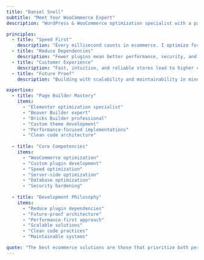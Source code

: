 ```yaml
---
title: "Daniel Snell"
subtitle: "Meet Your WooCommerce Expert"
description: "WordPress & WooCommerce optimization specialist with a passion for building high-performance ecommerce solutions that stand the test of time."

principles:
  - title: "Speed First"
    description: "Every millisecond counts in ecommerce. I optimize for maximum performance without compromising functionality."
  - title: "Reduce Dependencies"
    description: "Fewer plugins mean better performance, security, and maintainability. I build lean, efficient solutions."
  - title: "Customer Experience"
    description: "Fast, intuitive, and reliable stores lead to higher conversion rates and customer satisfaction."
  - title: "Future Proof"
    description: "Building with scalability and maintainability in mind ensures your store grows with your business."

expertise:
  - title: "Page Builder Mastery"
    items:
      - "Elementor optimization specialist"
      - "Beaver Builder expert"
      - "Bricks Builder professional"
      - "Custom theme development"
      - "Performance-focused implementations"
      - "Clean code architecture"
  
  - title: "Core Competencies"
    items:
      - "WooCommerce optimization"
      - "Custom plugin development"
      - "Speed optimization"
      - "Server-side optimization"
      - "Database optimization"
      - "Security hardening"
  
  - title: "Development Philosophy"
    items:
      - "Reduce plugin dependencies"
      - "Future-proof architecture"
      - "Performance-first approach"
      - "Scalable solutions"
      - "Clean code practices"
      - "Maintainable systems"

quote: "The best ecommerce solutions are those that prioritize both performance and maintainability. Every store I build is designed with this philosophy at its core."
---
```

